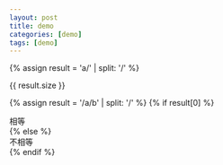 ```yaml
---
layout: post
title: demo
categories: [demo]
tags: [demo]
---
```


<!-- result.size: 1 -->
{% assign result = 'a/' | split: '/' %}
<div>{{ result.size }}</div>

<!-- result.size: 2 -->
{% assign result = '/a/b' | split: '/' %}
{% if result[0] %}
<div>相等</div>
{% else %}
<div>不相等</div>
{% endif %}




